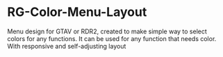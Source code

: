 # RG-Color-Menu-Layout
Menu design for GTAV or RDR2, created to make simple way to select colors for any functions. It can be used for any function that needs color. With responsive and self-adjusting layout
